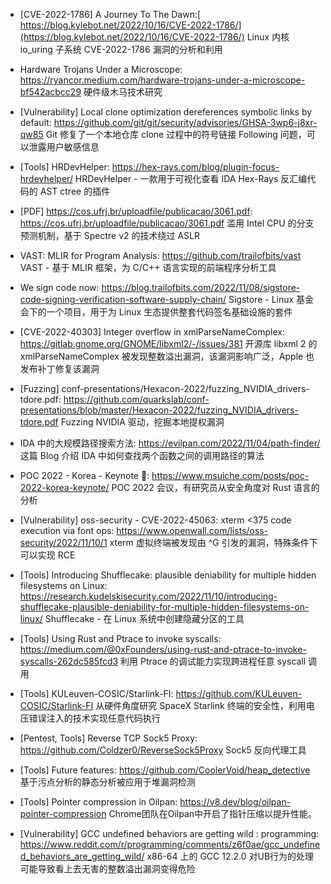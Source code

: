 * [CVE-2022-1786] A Journey To The Dawn:[
https://blog.kylebot.net/2022/10/16/CVE-2022-1786/](https://blog.kylebot.net/2022/10/16/CVE-2022-1786/) Linux 内核 io_uring 子系统 CVE-2022-1786 漏洞的分析和利用 

* Hardware Trojans Under a Microscope:
https://ryancor.medium.com/hardware-trojans-under-a-microscope-bf542acbcc29 硬件级木马技术研究

* [Vulnerability] Local clone optimization dereferences symbolic links by default:
https://github.com/git/git/security/advisories/GHSA-3wp6-j8xr-qw85 Git 修复了一个本地仓库 clone 过程中的符号链接 Following 问题，可以泄露用户敏感信息 

* [Tools] HRDevHelper:
https://hex-rays.com/blog/plugin-focus-hrdevhelper/ HRDevHelper - 一款用于可视化查看 IDA Hex-Rays 反汇编代码的 AST ctree 的插件 

* [PDF] https://cos.ufrj.br/uploadfile/publicacao/3061.pdf:
https://cos.ufrj.br/uploadfile/publicacao/3061.pdf 滥用 Intel CPU 的分支预测机制，基于 Spectre v2 的技术绕过 ASLR 

* VAST: MLIR for Program Analysis:
https://github.com/trailofbits/vast VAST - 基于 MLIR 框架，为 C/C++ 语言实现的前端程序分析工具

* We sign code now:
https://blog.trailofbits.com/2022/11/08/sigstore-code-signing-verification-software-supply-chain/ Sigstore - Linux 基金会下的一个项目，用于为 Linux 生态提供整套代码签名基础设施的套件

* [CVE-2022-40303] Integer overflow in xmlParseNameComplex:
https://gitlab.gnome.org/GNOME/libxml2/-/issues/381 开源库 libxml 2 的 xmlParseNameComplex 被发现整数溢出漏洞，该漏洞影响广泛，Apple 也发布补丁修复该漏洞

* [Fuzzing] conf-presentations/Hexacon-2022/fuzzing_NVIDIA_drivers-tdore.pdf:
https://github.com/quarkslab/conf-presentations/blob/master/Hexacon-2022/fuzzing_NVIDIA_drivers-tdore.pdf Fuzzing NVIDIA 驱动，挖掘本地提权漏洞

* IDA 中的大规模路径搜索方法:
https://evilpan.com/2022/11/04/path-finder/ 这篇 Blog 介绍 IDA 中如何查找两个函数之间的调用路径的算法

* POC 2022 - Korea - Keynote 🦀:
https://www.msuiche.com/posts/poc-2022-korea-keynote/ POC 2022 会议，有研究员从安全角度对 Rust 语言的分析

* [Vulnerability] oss-security - CVE-2022-45063: xterm <375 code execution via font ops:
https://www.openwall.com/lists/oss-security/2022/11/10/1 xterm 虚拟终端被发现由 ^G 引发的漏洞，特殊条件下可以实现 RCE

* [Tools] Introducing Shufflecake: plausible deniability for multiple hidden filesystems on Linux:
https://research.kudelskisecurity.com/2022/11/10/introducing-shufflecake-plausible-deniability-for-multiple-hidden-filesystems-on-linux/ Shufflecake - 在 Linux 系统中创建隐藏分区的工具

* [Tools] Using Rust and Ptrace to invoke syscalls:
https://medium.com/@0xFounders/using-rust-and-ptrace-to-invoke-syscalls-262dc585fcd3 利用 Ptrace 的调试能力实现跨进程任意 syscall 调用

* [Tools] KULeuven-COSIC/Starlink-FI:
https://github.com/KULeuven-COSIC/Starlink-FI 从硬件角度研究 SpaceX Starlink 终端的安全性，利用电压错误注入的技术实现任意代码执行

* [Pentest, Tools] Reverse TCP Sock5 Proxy:
https://github.com/Coldzer0/ReverseSock5Proxy Sock5 反向代理工具

* [Tools] Future features:
https://github.com/CoolerVoid/heap_detective 基于污点分析的静态分析被应用于堆漏洞检测

* [Tools] Pointer compression in Oilpan:
https://v8.dev/blog/oilpan-pointer-compression Chrome团队在Oilpan中开启了指针压缩以提升性能。

* [Vulnerability] GCC undefined behaviors are getting wild : programming:
https://www.reddit.com/r/programming/comments/z6f0ae/gcc_undefined_behaviors_are_getting_wild/ x86-64 上的 GCC 12.2.0 对UB行为的处理可能导致看上去无害的整数溢出漏洞变得危险